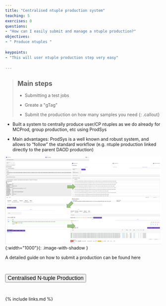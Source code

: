 ```yaml
---
title: "Centralised ntuple production system"
teaching: 5
exercises: 0
questions:
- "How can I easily submit and manage a ntuple production?"
objectives:
- " Produce ntuples "

keypoints:
- "This will user ntuple production step very easy"

---
```


> ## Main steps
>
> - Submitting a test jobs
>
> - Greate a "gTag"
>
> - Submit the production on how many samples you need
{: .callout}

- Built a system to centrally produce user/CP ntuples as we do already for MCProd, group production, etc using ProdSys

- Main advantages: ProdSys is a well known and robust system, and allows to “follow” the standard workflow (e.g. ntuple production linked directly to the parent DAOD production)

![image info](./../fig/Screenshots-NtupleProduction.png){:width="1000"}{: .image-with-shadow }

A detailed guide on how to submit a production can be found here

<p><br /></p>
<div class="text-center">
  <a href="https://atlassoftwaredocs.web.cern.ch/guides/ntuples_production/" target="_blank" rel="noopener noreferrer">
    <button type="button" class="btn btn-info" style="font-size:large;text-align:center">Centralised N-tuple Production</button>
  </a>
</div>
<p><br /></p>


<!----------------------------------- fin --------------------------------------------->
{% include links.md %}

